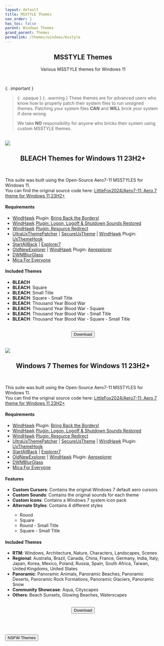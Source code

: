 ```yaml
---
layout: default
title: MSSTYLE Themes
nav_order: 1
has_toc: false
parent: Windows Themes
grand_parent: Themes
permalink: /themes/windows/msstyle
---
```


<div class="card">
    <div class="container">
        <h2 class="text-small" style="text-align:center">MSSTYLE Themes</h2>
        <p class="text-small" style="text-align:center">Various MSSTYLE themes for Windows 11</p>
    </div>
</div>
<br />

<!-- 
{: .note }
> {: .opaque }
> 
>
> 
-->

{: .important }
> {: .opaque }
> {: .warning }
> These themes are for advanced users who know how to properly patch their system files to run unsigned themes. 
> Patching your system files **CAN** and **WILL** brick your system if done wrong.
> 
> We take **NO** responsibility for anyone who bricks their system using custom MSSTYLE themes.

<br />
<div class="card">
    <div class="responsive">
        <img src="https://the-back-room.info/assets/images/themes/sfw/msstyle/BLEACH-TYBW.jpg" />
    </div>
    <div class="container">
        <h2 class="text-small" style="text-align:center">BLEACH Themes for Windows 11 23H2+</h2>
        <br />
        <p>
            This suite was built using the Open-Source Aero7-11 MSSTYLES for Windows 11.<br />
            You can find the original source code here: 
            <a href="https://github.com/LittleFox2024/Aero7-11" target="_blank">LittleFox2024/Aero7-11: Aero 7 theme for Windows 11 23H2+</a>
        </p>
        <h4>Requirements</h4>
        <ul>
            <li>
                <a href="https://windhawk.net/" target="_blank">WindHawk</a> Plugin: 
                <a href="https://windhawk.net/mods/w11-dwm-fix" target="_blank">Bring Back the Borders!</a>
            </li>
            <li>
                <a href="https://windhawk.net/" target="_blank">WindHawk</a> 
                <a href="https://windhawk.net/mods/logon-logoff-shutdown-sounds" target="_blank">Plugin: Logon, Logoff & Shutdown Sounds Restored</a>
            </li>
            <li>
                <a href="https://windhawk.net/" target="_blank">WindHawk</a> 
                <a href="https://windhawk.net/mods/icon-resource-redirect" target="_blank">Plugin: Resource Redirect</a>
            </li>
            <li>
                <a href="https://mhoefs.eu/software_uxtheme.php" target="_blank">UltraUxThemePatcher</a> | 
                <a href="https://github.com/namazso/SecureUxTheme" target="_blank">SecureUxTheme</a> | 
                <a href="https://windhawk.net/" target="_blank">WindHawk</a> Plugin: 
                <a href="https://windhawk.net/mods/uxtheme-hook" target="_blank">UxThemeHook</a>
            </li>
            <li>
                <a href="https://www.startallback.com/" target="_blank">StartAllBack</a> | 
                <a href="https://winclassic.net/thread/2588/explorer7-windows-explorer-10-11" target="_blank">Explorer7</a>
            </li>
            <li>
                <a href="https://msfn.org/board/topic/170375-oldnewexplorer-119/" target="_blank">OldNewExplorer</a> | 
                <a href="https://windhawk.net/" target="_blank">WindHawk</a> Plugin: 
                <a href="https://windhawk.net/mods/aerexplorer" target="_blank">Aerexplorer</a>
            </li>
            <li>
                <a href="https://github.com/Maplespe/DWMBlurGlass" target="_blank">DWMBlurGlass</a>
            </li>
            <li>
                <a href="https://github.com/MicaForEveryone/MicaForEveryone" target="_blank">Mica For Everyone</a>
            </li>
        </ul>
        <h4>Included Themes</h4>
        <ul>
            <li><b>BLEACH</b></li>
            <li><b>BLEACH</b>: Square</li>
            <li><b>BLEACH</b>: Small Title</li>
            <li><b>BLEACH</b>: Square - Small Title</li>
            <li><b>BLEACH</b>: Thousand Year Blood War</li>
            <li><b>BLEACH</b>: Thousand Year Blood War - Square</li>
            <li><b>BLEACH</b>: Thousand Year Blood War - Small Title</li>
            <li><b>BLEACH</b>: Thousand Year Blood War - Square - Small Title</li>
        </ul>
    </div>
    <br />
    <span class="fs-3">
        <div align="center" class="text-small">
            <a href="https://github.com/The-Back-Room/BLEACH-Themes-for-Windows-11/archive/refs/heads/main.zip" target="_blank">
                <button type="button" name="button" class="btn">Download</button>
            </a> 
        </div>
    </span>
    <br />
</div>
<br />
<div class="card">
    <div class="responsive">
        <img src="https://the-back-room.info/assets/images/themes/sfw/msstyle/WINDOWS-7.jpg" />
    </div>
    <div class="container">
        <h2 class="text-small" style="text-align:center">Windows 7 Themes for Windows 11 23H2+</h2>
        <br />
        <p>
            This suite was built using the Open-Source Aero7-11 MSSTYLES for Windows 11.<br />
            You can find the original source code here: 
            <a href="https://github.com/LittleFox2024/Aero7-11" target="_blank">LittleFox2024/Aero7-11: Aero 7 theme for Windows 11 23H2+</a>
        </p>
        <h4>Requirements</h4>
        <ul>
            <li>
                <a href="https://windhawk.net/" target="_blank">WindHawk</a> Plugin: 
                <a href="https://windhawk.net/mods/w11-dwm-fix" target="_blank">Bring Back the Borders!</a>
            </li>
            <li>
                <a href="https://windhawk.net/" target="_blank">WindHawk</a> 
                <a href="https://windhawk.net/mods/logon-logoff-shutdown-sounds" target="_blank">Plugin: Logon, Logoff & Shutdown Sounds Restored</a>
            </li>
            <li>
                <a href="https://windhawk.net/" target="_blank">WindHawk</a> 
                <a href="https://windhawk.net/mods/icon-resource-redirect" target="_blank">Plugin: Resource Redirect</a>
            </li>
            <li>
                <a href="https://mhoefs.eu/software_uxtheme.php" target="_blank">UltraUxThemePatcher</a> | 
                <a href="https://github.com/namazso/SecureUxTheme" target="_blank">SecureUxTheme</a> | 
                <a href="https://windhawk.net/" target="_blank">WindHawk</a> Plugin: 
                <a href="https://windhawk.net/mods/uxtheme-hook" target="_blank">UxThemeHook</a>
            </li>
            <li>
                <a href="https://www.startallback.com/" target="_blank">StartAllBack</a> | 
                <a href="https://winclassic.net/thread/2588/explorer7-windows-explorer-10-11" target="_blank">Explorer7</a>
            </li>
            <li>
                <a href="https://msfn.org/board/topic/170375-oldnewexplorer-119/" target="_blank">OldNewExplorer</a> | 
                <a href="https://windhawk.net/" target="_blank">WindHawk</a> Plugin: 
                <a href="https://windhawk.net/mods/aerexplorer" target="_blank">Aerexplorer</a>
            </li>
            <li>
                <a href="https://github.com/Maplespe/DWMBlurGlass" target="_blank">DWMBlurGlass</a>
            </li>
            <li>
                <a href="https://github.com/MicaForEveryone/MicaForEveryone" target="_blank">Mica For Everyone</a>
            </li>
        </ul>
        <h4>Features</h4>
        <ul>
            <li><b>Custom Cursors</b>: Contains the original Windows 7 default aero cursors</li>
            <li><b>Custom Sounds</b>: Contains the original sounds for each theme</li>
            <li><b>Custom Icons</b>: Contains a Windows 7 system icon pack</li>
            <li><b>Alternate Styles</b>: Contains 4 different styles</li>
                <ul>
                    <li>Round</li>
                    <li>Square</li>
                    <li>Round - Small Title</li>
                    <li>Square - Small Title</li>
                </ul>
        </ul>
        <h4>Included Themes</h4>
        <ul>
            <li><b>RTM</b>: Windows, Architecture, Nature, Characters, Landscapes, Scenes</li>
            <li><b>Regional</b>: Australia, Brazil, Canada, China, France, Germany, India, Italy, Japan, Korea, Mexico, Poland, Russia, Spain, South Africa, Taiwan, United Kingdoms, United States</li>
            <li><b>Panoramic</b>: Panoramic Animals, Panoramic Beaches, Panoramic Deserts, Panoramic Rock Formations, Panoramic Glaciers, Panoramic Snow</li>
            <li><b>Community Showcase</b>: Aqua, Cityscapes</li>
            <li><b>Others</b>: Beach Sunsets, Glowing Beaches, Waterscapes</li>
        </ul>
    </div>
    <br />
    <span class="fs-3">
        <div align="center" class="text-small">
            <a href="https://github.com/The-Back-Room/Windows-7-Themes-for-Windows-11/archive/refs/heads/main.zip" target="_blank">
                <button type="button" name="button" class="btn">Download</button>
            </a> 
        </div>
    </span>
    <br />
</div>
<br /><br />
<!-- ////////////////////////////////////////////////////////////////////////////////////////////////////////////////////// -->
<br />
<a href="/themes/windows/msstyle/nsfw">
    <button type="button" name="button" class="btn">NSFW Themes</button>
</a> 
<br />
<!-- ////////////////////////////////////////////////////////////////////////////////////////////////////////////////////// -->
